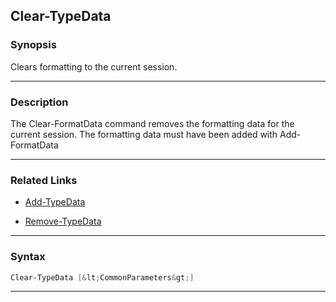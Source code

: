 
Clear-TypeData
--------------
### Synopsis
Clears formatting to the current session.

---
### Description

The Clear-FormatData command removes the formatting data for the current session.
The formatting data must have been added with Add-FormatData

---
### Related Links
* [Add-TypeData](Add-TypeData.md)



* [Remove-TypeData](Remove-TypeData.md)



---
### Syntax
```PowerShell
Clear-TypeData [&lt;CommonParameters&gt;]
```
---


